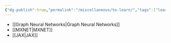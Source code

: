 ```yaml
---
{"dg-publish":true,"permalink":"/miscellaneous/to-learn/","tags":["learning"],"noteIcon":"2","updated":"2024-05-30T14:03:24.979+05:30"}
---
```



- [[Graph Neural Networks\|Graph Neural Networks]]
- [[MXNET\|MXNET]]
- [[JAX\|JAX]]
